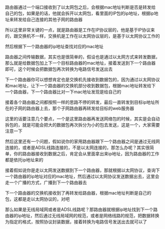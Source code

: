 
路由器通过一个端口接收到了以太网包之后，会根据mac地址判断是否是转发给自己的包，如果是的话，他就会拆开以太网包，看里面的IP包的ip地址，根据ip地址来转发给自己连接的其他子网的路由器

所以这里非常关键的一点，就是路由器是工作在IP协议层的，他是基于IP协议来的，跟交换机不一样，交换机是工作在以太网协议层的，是基于以太网协议工作的

然后根据下一个路由器的ip地址查找对应的mac地址

路由器之间传输数据，其实也是很简单的，假设也是通过以太网方式来转发数据，那么就是给数据包加上下一个目标路由器的mac地址，接着发送到下一个路由器即可，这个时候会把数据包再次转换为电路信号发送出去

下一个路由器你可以想想肯定也是交换机先接收到数据包的，因为通过以太网协议和mac地址，让下一个路由器的交换机部分收到数据包，根据mac地址转发给下一个路由器，下一个路由器比对一下mac地址发现是给自己的

接着各个路由器之间都按照一样的思路不停的转发，最后一直转发到目标ip地址所在的子网的路由器上去，那个子网路由器再转发给目标的web服务器

这里的话要注意几个要点，一个是这里路由器再发送网络包的时候，其实是会自动拆包的，就是可能会把大的数据包再次拆分为小的包去发送，这是一个，大家需要注意一下

然后这里还有一个问题，假如说你的家用路由器跟下一个路由器之间是通过无线网连接的，或者是ADSL线路连接的，不是以太网连接的，那怎么办呢？其实很简单，你的路由器接收到数据之后，肯定会从里面拿出来ip地址，因为路由器的工作都是依托ip地址来的

接着假如说你是走以太网发送数据到下一个路由器，那就根据以太网协议，查询下一个路由器的ip地址对应的mac地址，然后通过以太网协议发送数据出去，这里会走一个广播的方式，广播到下一个路由器去

下一个路由器的交换机接收到了再转发给路由器，根据mac地址判断是自己的包，这都是走以太网协议的，对吧

那么如果是无线局域网或者是ADSL线路呢？那路由器就根据ip地址找到下一个路由器的ip地址，然后通过无线局域网的规范，或者是网络线路的规范，把数据转换为指定的格式，按照协议封装数据，接着转换为电路信号发送出去就可以了

